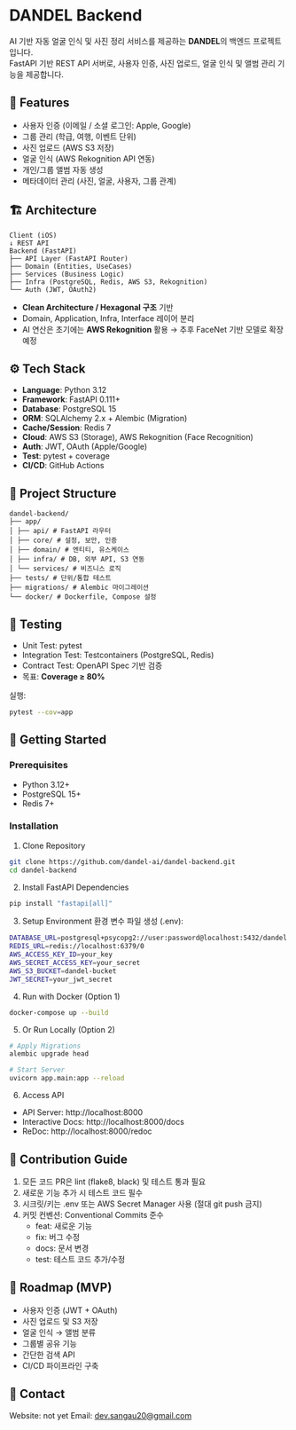 # DANDEL Backend

AI 기반 자동 얼굴 인식 및 사진 정리 서비스를 제공하는 **DANDEL**의 백엔드 프로젝트입니다.  
FastAPI 기반 REST API 서버로, 사용자 인증, 사진 업로드, 얼굴 인식 및 앨범 관리 기능을 제공합니다.

## 🚀 Features
- 사용자 인증 (이메일 / 소셜 로그인: Apple, Google)
- 그룹 관리 (학급, 여행, 이벤트 단위)
- 사진 업로드 (AWS S3 저장)
- 얼굴 인식 (AWS Rekognition API 연동)
- 개인/그룹 앨범 자동 생성
- 메타데이터 관리 (사진, 얼굴, 사용자, 그룹 관계)

## 🏗 Architecture
```
Client (iOS)
↓ REST API
Backend (FastAPI)
├── API Layer (FastAPI Router)
├── Domain (Entities, UseCases)
├── Services (Business Logic)
├── Infra (PostgreSQL, Redis, AWS S3, Rekognition)
└── Auth (JWT, OAuth2)
```

- **Clean Architecture / Hexagonal 구조** 기반
- Domain, Application, Infra, Interface 레이어 분리
- AI 연산은 초기에는 **AWS Rekognition** 활용 → 추후 FaceNet 기반 모델로 확장 예정


## ⚙️ Tech Stack
- **Language**: Python 3.12
- **Framework**: FastAPI 0.111+
- **Database**: PostgreSQL 15
- **ORM**: SQLAlchemy 2.x + Alembic (Migration)
- **Cache/Session**: Redis 7
- **Cloud**: AWS S3 (Storage), AWS Rekognition (Face Recognition)
- **Auth**: JWT, OAuth (Apple/Google)
- **Test**: pytest + coverage
- **CI/CD**: GitHub Actions


## 📂 Project Structure
```
dandel-backend/
├── app/
│ ├── api/ # FastAPI 라우터
│ ├── core/ # 설정, 보안, 인증
│ ├── domain/ # 엔티티, 유스케이스
│ ├── infra/ # DB, 외부 API, S3 연동
│ └── services/ # 비즈니스 로직
├── tests/ # 단위/통합 테스트
├── migrations/ # Alembic 마이그레이션
└── docker/ # Dockerfile, Compose 설정
```


## 🧪 Testing
- Unit Test: pytest
- Integration Test: Testcontainers (PostgreSQL, Redis)
- Contract Test: OpenAPI Spec 기반 검증
- 목표: **Coverage ≥ 80%**

실행:
```bash
pytest --cov=app
```

## 🚀 Getting Started

### Prerequisites
- Python 3.12+
- PostgreSQL 15+
- Redis 7+

### Installation

1. Clone Repository
```bash
git clone https://github.com/dandel-ai/dandel-backend.git
cd dandel-backend
```

2. Install FastAPI Dependencies
```bash
pip install "fastapi[all]"
```

3. Setup Environment
환경 변수 파일 생성 (.env):
```bash
DATABASE_URL=postgresql+psycopg2://user:password@localhost:5432/dandel
REDIS_URL=redis://localhost:6379/0
AWS_ACCESS_KEY_ID=your_key
AWS_SECRET_ACCESS_KEY=your_secret
AWS_S3_BUCKET=dandel-bucket
JWT_SECRET=your_jwt_secret
```

4. Run with Docker (Option 1)
```bash
docker-compose up --build
```

5. Or Run Locally (Option 2)
```bash
# Apply Migrations
alembic upgrade head

# Start Server
uvicorn app.main:app --reload
```

6. Access API
- API Server: http://localhost:8000
- Interactive Docs: http://localhost:8000/docs
- ReDoc: http://localhost:8000/redoc

## 📜 Contribution Guide
1. 모든 코드 PR은 lint (flake8, black) 및 테스트 통과 필요
2. 새로운 기능 추가 시 테스트 코드 필수
3. 시크릿/키는 .env 또는 AWS Secret Manager 사용 (절대 git push 금지)
4. 커밋 컨벤션: Conventional Commits 준수
    - feat: 새로운 기능
    - fix: 버그 수정
    - docs: 문서 변경
    - test: 테스트 코드 추가/수정

## 📅 Roadmap (MVP)
- 사용자 인증 (JWT + OAuth)
- 사진 업로드 및 S3 저장
- 얼굴 인식 → 앨범 분류
- 그룹별 공유 기능
- 간단한 검색 API
- CI/CD 파이프라인 구축

## 📧 Contact
Website: not yet
Email: dev.sangau20@gmail.com